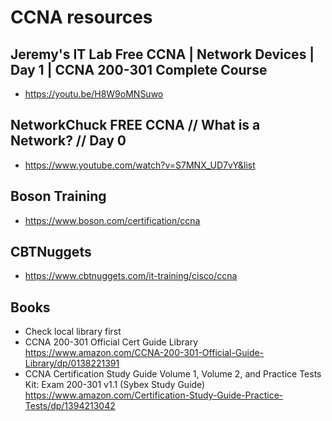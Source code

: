 # CCNA resources
 ## Jeremy's IT Lab Free CCNA | Network Devices | Day 1 | CCNA 200-301 Complete Course
- https://youtu.be/H8W9oMNSuwo
## NetworkChuck FREE CCNA // What is a Network? // Day 0
- https://www.youtube.com/watch?v=S7MNX_UD7vY&list
## Boson Training 
- https://www.boson.com/certification/ccna
## CBTNuggets
- https://www.cbtnuggets.com/it-training/cisco/ccna 
## Books
- Check local library first
- CCNA 200-301 Official Cert Guide Library https://www.amazon.com/CCNA-200-301-Official-Guide-Library/dp/0138221391
- CCNA Certification Study Guide Volume 1, Volume 2, and Practice Tests Kit: Exam 200-301 v1.1 (Sybex Study Guide) https://www.amazon.com/Certification-Study-Guide-Practice-Tests/dp/1394213042
